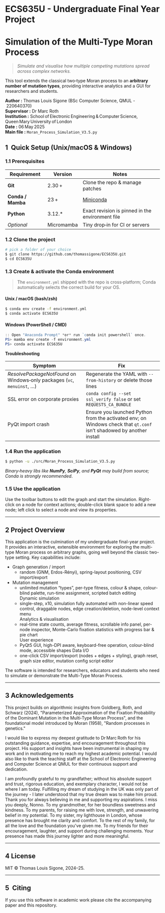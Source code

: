 # ECS635U - Undergraduate Final Year Project
# Simulation of the Multi-Type Moran Process

> *Simulate and visualise how multiple competing mutations spread across complex networks.*

This tool extends the classical two‑type Moran process to an **arbitrary number of mutation types**, providing interactive analytics and a GUI for researchers and students.

**Author :** Thomas Louis Sigone (BSc Computer Science, QMUL - 220640370)  
**Supervisor :** Dr Marc Roth  
**Institution :** School of Electronic Engineering & Computer Science, Queen Mary University of London  
**Date :** 06 May 2025  
**Main file :** `Moran_Process_Simulation_V3.5.py`

## 1  Quick Setup (Unix/macOS & Windows)

### 1.1 Prerequisites

| Requirement       | Version    | Notes                                                                                                             |
| ----------------- | ---------- | ----------------------------------------------------------------------------------------------------------------- |
| **Git**           | 2.30 +     | Clone the repo & manage patches                                                                                   |
| **Conda / Mamba** | 23 +       | [Miniconda](https://docs.conda.io)                                                                                |
| **Python**        | 3.12.\*    | Exact revision is pinned in the environment file                                                                  |
| *Optional*        | Micromamba | Tiny drop‑in for CI or servers                                                                                    |

### 1.2 Clone the project

```bash
# pick a folder of your choice
$ git clone https://github.com/thomassigone/ECS635U.git
$ cd ECS635U
```

### 1.3 Create & activate the Conda environment

> The `environment.yml` shipped with the repo is cross‑platform; Conda automatically selects the correct build for your OS.

#### Unix / macOS (bash/zsh)

```bash
$ conda env create -f environment.yml
$ conda activate ECS635U
```

#### Windows (PowerShell / CMD)

```powershell
:: Open "Anaconda Prompt" *or* run `conda init powershell` once.
PS> mamba env create -f environment.yml
PS> conda activate ECS635U
```

**Troubleshooting**

| Symptom                                                                 | Fix                                                                                                                  |
| ----------------------------------------------------------------------- | -------------------------------------------------------------------------------------------------------------------- |
| *ResolvePackageNotFound* on Windows‑only packages (`vc`, `menuinst`, …) | Regenerate the YAML with `--from-history` or delete those lines                                                      |
| SSL error on corporate proxies                                          | `conda config --set ssl_verify false` or set `REQUESTS_CA_BUNDLE`                                                    |
| PyQt import crash                                                       | Ensure you launched Python from the activated env; on Windows check that `qt.conf` isn’t shadowed by another install |

### 1.4 Run the application

```bash
$ python -u ./src/Moran_Process_Simulation_V3.5.py
```

*Binary‑heavy libs like **NumPy**, **SciPy**, and **PyQt** may build from source; Conda is strongly recommended*.

### 1.5 Use the application
Use the toolbar buttons to edit the graph and start the simulation.
Right-click on a node for context actions; double-click blank space to add a new node; left click to select a node and view its properties.

---

## 2  Project Overview

This application is the culmination of my undergraduate final-year project.  
It provides an interactive, extensible environment for exploring the multi-type
Moran process on arbitrary graphs, going well beyond the classic two-type
setting.
Key capabilities include:

- Graph generation / import
    - random (GNM, Erdos-Rényi), spring-layout positioning, CSV import/export  
- Mutation management
    - unlimited mutation “types”, per-type fitness, colour & shape, colour-blind
      palette, run-time assignment, scripted batch editing  
Dynamic simulation
    - single-step, x10, simulation fully automated with non-linear speed control,
      draggable nodes, edge creation/deletion, node-level context menu  
Analytics & visualisation
    - real-time state counts, average fitness, scrollable info panel, per-node
    inspector, Monte-Carlo fixation statistics with progress bar & pie chart  
User experience
    - PyQt5 GUI, high-DPI aware, keyboard-free operation, colour-blind mode,
      accessible shapes
Data I/O
    - one-click CSV import/export (nodes + edges + styling), graph reset, graph
      size editor, mutation config script editor

The software is intended for researchers, educators and students who need to
simulate or demonstrate the Multi-Type Moran Process.

---

## 3  Acknowledgements
This project builds on algorithmic insights from Goldberg, Roth, and Schwarz (2024), "Parameterized Approximation of the Fixation Probability of the Dominant Mutation in the Multi‑Type Moran Process", and the foundational model introduced by Moran (1958), "Random processes in genetics."

I would like to express my deepest gratitude to Dr Marc Roth for his outstanding guidance, expertise, and encouragement throughout this project. His support and insights have been instrumental in shaping my work and in motivating me to reach my highest academic potential. I would also like to thank the teaching staff at the School of Electronic Engineering and Computer Science at QMUL for their continuous support and dedication.

I am profoundly grateful to my grandfather; without his absolute support and trust, rigorous education, and exemplary character, I would not be where I am today. Fulfilling my dream of studying in the UK was only part of the journey - I later understood that my true dream was to make him proud. Thank you for always believing in me and supporting my aspirations. I miss you deeply, Nonno.
To my grandmother, for her boundless sweetness and kindness.
To my parents, for raising me with love, strength, and unwavering belief in my potential.
To my sister, my lighthouse in London, whose presence has brought me clarity and comfort.
To the rest of my family, for all the love and the foundation you've given me.
To my friends for their encouragement, laughter, and support during challenging moments. Your presence has made this journey lighter and more meaningful.

---

## 4  License

MIT © Thomas Louis Sigone, 2024–25.

---

## 5  Citing

If you use this software in academic work please cite the accompanying paper and this repository.
